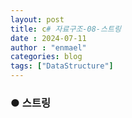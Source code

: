 ```yaml
---
layout: post
title: c# 자료구조-08-스트링
date : 2024-07-11
author : "enmael"
categories: blog
tags: ["DataStructure"]
---
```

<h3>● 스트링 </h3>

<span style="font-size: 15px;">

</span>
